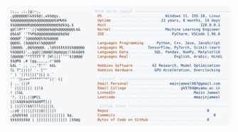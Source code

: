 <picture>
  <source srcset="https://raw.githubusercontent.com/mmazinjameel/mmazinjameel/main/dark_mode.svg?v=1752886509" media="(prefers-color-scheme: dark)">
  <img src="https://raw.githubusercontent.com/mmazinjameel/mmazinjameel/main/light_mode.svg?v=1752886509">
</picture>
